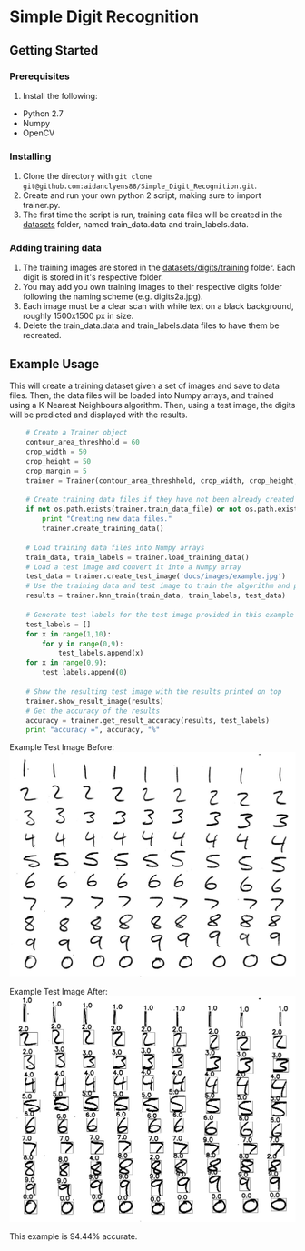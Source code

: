 # Simple Digit Recognition

## Getting Started
### Prerequisites
1. Install the following:
- Python 2.7
- Numpy
- OpenCV

### Installing
1. Clone the directory with `git clone git@github.com:aidanclyens88/Simple_Digit_Recognition.git`.
2. Create and run your own python 2 script, making sure to import trainer.py.
3. The first time the script is run, training data files will be created in the [datasets](./datasets) folder, named train_data.data and train_labels.data.

### Adding training data
1. The training images are stored in the [datasets/digits/training](./datasets/digits/training) folder. Each digit is stored in it's respective folder.
2. You may add you own training images to their respective digits folder following the naming scheme (e.g. digits2a.jpg).
3. Each image must be a clear scan with white text on a black background, roughly 1500x1500 px in size.
4. Delete the train_data.data and train_labels.data files to have them be recreated.

## Example Usage
This will create a training dataset given a set of images and save to data files. Then, the data files will be loaded into Numpy arrays, and trained using a K-Nearest Neighbours algorithm. Then, using a test image, the digits will be predicted and displayed with the results.

```python
    # Create a Trainer object
    contour_area_threshhold = 60
    crop_width = 50
    crop_height = 50
    crop_margin = 5
    trainer = Trainer(contour_area_threshhold, crop_width, crop_height, crop_margin)

    # Create training data files if they have not been already created
    if not os.path.exists(trainer.train_data_file) or not os.path.exists(trainer.train_labels_file):
        print "Creating new data files."
        trainer.create_training_data()

    # Load training data files into Numpy arrays
    train_data, train_labels = trainer.load_training_data()
    # Load a test image and convert it into a Numpy array
    test_data = trainer.create_test_image('docs/images/example.jpg')
    # Use the training data and test image to train the algorithm and predict the drawn digits
    results = trainer.knn_train(train_data, train_labels, test_data)

    # Generate test labels for the test image provided in this example
    test_labels = []
    for x in range(1,10):
        for y in range(0,9):
            test_labels.append(x)
    for x in range(0,9):
        test_labels.append(0)

    # Show the resulting test image with the results printed on top
    trainer.show_result_image(results)
    # Get the accuracy of the results
    accuracy = trainer.get_result_accuracy(results, test_labels)
    print "accuracy =", accuracy, "%"
```

Example Test Image Before:
![](./example/example.jpg)

Example Test Image After:
![](./example/example_result.jpg)

This example is 94.44% accurate.
